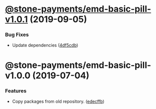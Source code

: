 # [@stone-payments/emd-basic-pill-v1.0.1](https://github.com/stone-payments/emerald-web-framework/compare/@stone-payments/emd-basic-pill-v1.0.0...@stone-payments/emd-basic-pill-v1.0.1) (2019-09-05)


### Bug Fixes

* Update dependencies ([4df5cdb](https://github.com/stone-payments/emerald-web-framework/commit/4df5cdb))

# @stone-payments/emd-basic-pill-v1.0.0 (2019-07-04)


### Features

* Copy packages from old repository. ([edecffb](https://github.com/stone-payments/emerald-web-framework/commit/edecffb))
